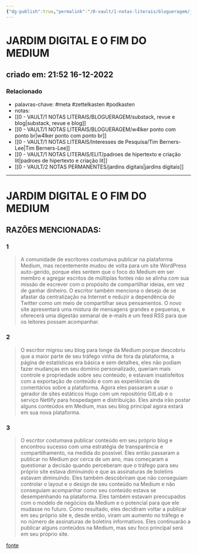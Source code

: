 ```yaml
---
{"dg-publish":true,"permalink":"/0-vault/1-notas-literais/blogueragem/jardim-digital-e-o-fim-do-medium/","tags":["meta","zettelkasten","podkasten"],"dgHomeLink":true,"dgShowLocalGraph":true,"dgShowFileTree":true,"dgEnableSearch":true}
---
```


# JARDIM DIGITAL E O FIM DO MEDIUM
## criado em: 21:52 16-12-2022

### Relacionado
- palavras-chave: #meta #zettelkasten #podkasten 
- notas: 
- [[0 - VAULT/1 NOTAS LITERAIS/BLOGUERAGEM/substack, revue e blog\|substack, revue e blog]]
- [[0 - VAULT/1 NOTAS LITERAIS/BLOGUERAGEM/w4lker ponto com ponto br\|w4lker ponto com ponto br]]
- [[0 - VAULT/1 NOTAS LITERAIS/Interesses de Pesquisa/Tim Berners-Lee\|Tim Berners-Lee]]
- [[0 - VAULT/1 NOTAS LITERAIS/ELIT/padroes de hipertexto e criação lit\|padroes de hipertexto e criação lit]]
- [[0 - VAULT/2 NOTAS PERMANENTES/jardins digitais\|jardins digitais]]
---
# JARDIM DIGITAL E O FIM DO MEDIUM

## RAZÕES MENCIONADAS:
### 1
>A comunidade de escritores costumava publicar na plataforma Medium, mas recentemente mudou de volta para um site WordPress auto-gerido, porque eles sentem que o foco do Medium em ser membro e agregar escritos de múltiplas fontes não se alinha com sua missão de escrever com o propósito de compartilhar ideias, em vez de ganhar dinheiro. O escritor também menciona o desejo de se afastar da centralização na Internet e reduzir a dependência do Twitter como um meio de compartilhar seus pensamentos. O novo site apresentará uma mistura de mensagens grandes e pequenas, e oferecerá uma digestão semanal de e-mails e um feed RSS para que os leitores possam acompanhar.

### 2
>O escritor migrou seu blog para longe da Medium porque descobriu que a maior parte de seu tráfego vinha de fora da plataforma, a página de estatísticas era básica e sem detalhes, eles não podiam fazer mudanças em seu domínio personalizado, queriam mais controle e propriedade sobre seu conteúdo, e estavam insatisfeitos com a exportação de conteúdo e com as experiências de comentários sobre a plataforma. Agora eles passaram a usar o gerador de sites estáticos Hugo com um repositório GitLab e o serviço Netlify para hospedagem e distribuição. Eles ainda irão postar alguns conteúdos em Medium, mas seu blog principal agora estará em sua nova plataforma.

### 3
>O escritor costumava publicar conteúdo em seu próprio blog e encontrou sucesso com uma estratégia de transparência e compartilhamento, na medida do possível. Eles então passaram a publicar no Medium por cerca de um ano, mas começaram a questionar a decisão quando perceberam que o tráfego para seu próprio site estava diminuindo e que as assinaturas de boletins estavam diminuindo. Eles também descobriram que não conseguiam controlar o layout e o design de seu conteúdo na Medium e não conseguiam acompanhar como seu conteúdo estava se desempenhando na plataforma. Eles também estavam preocupados com o modelo de negócios da Medium e o potencial para que ele mudasse no futuro. Como resultado, eles decidiram voltar a publicar em seu próprio site e, desde então, viram um aumento no tráfego e no número de assinaturas de boletins informativos. Eles continuarão a publicar alguns conteúdos na Medium, mas seu foco principal será em seu próprio site.

[fonte](https://github.com/mathieudutour/medium-to-own-blog)